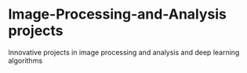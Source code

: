 # Image-Processing-and-Analysis projects
Innovative projects in image processing and analysis and deep learning algorithms

